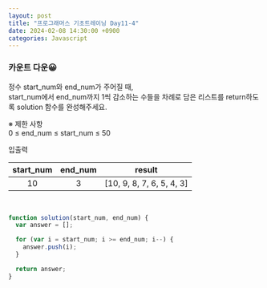 ```yaml
---
layout: post
title: "프로그래머스 기초트레이닝 Day11-4"
date: 2024-02-08 14:30:00 +0900
categories: Javascript
---
```


### 카운트 다운😀

정수 start_num와 end_num가 주어질 때,<br>
start_num에서 end_num까지 1씩 감소하는 수들을 차례로 담은 리스트를 return하도록 solution 함수를 완성해주세요.<br>

※ 제한 사항<br>
0 ≤ end_num ≤ start_num ≤ 50<br>

입출력 <br>

| start_num | end_num |          result           |
| :-------: | :-----: | :-----------------------: |
|    10     |    3    | [10, 9, 8, 7, 6, 5, 4, 3] |

<br>

```javascript
function solution(start_num, end_num) {
  var answer = [];

  for (var i = start_num; i >= end_num; i--) {
    answer.push(i);
  }

  return answer;
}
```
